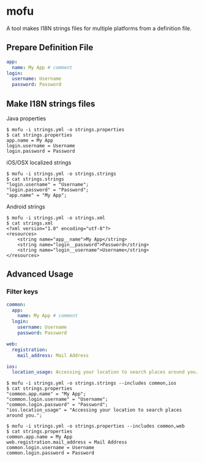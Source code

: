 # mofu

A tool makes I18N strings files for multiple platforms from a definition file.

## Prepare Definition File

```yaml
app:
  name: My App # comment
login:
  username: Username
  password: Password
```

## Make I18N strings files

Java properties

```
$ mofu -i strings.yml -o strings.properties
$ cat strings.properties
app.name = My App
login.username = Username
login.password = Password
```

iOS/OSX localized strings

```
$ mofu -i strings.yml -o strings.strings
$ cat strings.strings
"login.username" = "Username";
"login.password" = "Password";
"app.name" = "My App";
```

Android strings

```
$ mofu -i strings.yml -o strings.xml
$ cat strings.xml
<?xml version="1.0" encoding="utf-8"?>
<resources>
    <string name="app__name">My App</string>
    <string name="login__password">Password</string>
    <string name="login__username">Username</string>
</resources>
```

## Advanced Usage

### Filter keys

```yaml
common:
  app:
    name: My App # comment
  login:
    username: Username
    password: Password

web:
  registration:
    mail_address: Mail Address

ios:
  location_usage: Accessing your location to search places around you.
```

```
$ mofu -i strings.yml -o strings.strings --includes common,ios
$ cat strings.properties
"common.app.name" = "My App";
"common.login.username" = "Username";
"common.login.password" = "Password";
"ios.location_usage" = "Accessing your location to search places around you.";
```

```
$ mofu -i strings.yml -o strings.properties --includes common,web
$ cat strings.properties
common.app.name = My App
web.registration.mail_address = Mail Address
common.login.username = Username
common.login.password = Password
```

